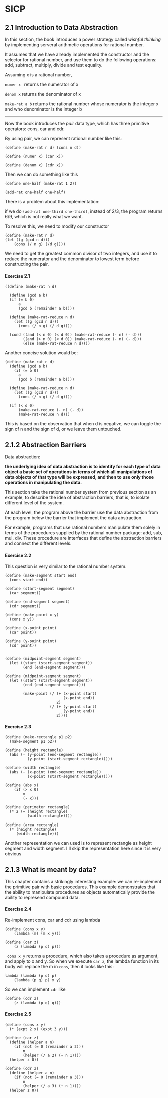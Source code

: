 # SICP 

## 2.1 Introduction to Data Abstraction

In this section, the book introduces a power strategy called *wishful thinking* by implementing serveral arithmetic operations for rational number.

It assumes that we have already implemented the constructor and the selector for rational number, and use them to do the following operations: add, subtract, multiply, divide and test equality.

Assuming x is a rational number,

`numer x ` returns the numerator of x

`denom x` returns the denominator of x

`make-rat a b` returns the rational number whose numerator is the integer x and who denominator is the integer b


***

Now the book introduces the *pair* data type, which has three primitive operators: cons, car and cdr.

By using pair, we can represent rational number like this:

```
(define (make-rat n d) (cons n d))

(define (numer x) (car x))

(define (denum x) (cdr x))

```

Then we can do something like this

```
(define one-half (make-rat 1 2))

(add-rat one-half one-half)

```

There is a problem about this implementation:

if we do `(add-rat one-third one-third)`, instead of 2/3, the program returns 6/9, which is not really what we want.

To resolve this, we need to modify our constructor

```
(define (make-rat n d)
(let ((g (gcd n d)))
	(cons (/ n g) (/d g))))
```

We need to get the greatest common divisor of two integers, and use it to reduce the numerator and the denominator to lowest term before constructing the pair.

#### Exercise 2.1

```
((define (make-rat n d)
  
  (define (gcd a b)
  (if (= b 0)
      a
      (gcd b (remainder a b))))

  (define (make-rat-reduce n d)
    (let ((g (gcd n d)))
      (cons (/ n g) (/ d g))))
  
  (cond ((and (< n 0) (< d 0)) (make-rat-reduce (- n) (- d)))
        ((and (> n 0) (< d 0)) (make-rat-reduce (- n) (- d)))
        (else (make-rat-reduce n d))))

```
Another concise solution would be:

```
(define (make-rat n d)
  (define (gcd a b)
    (if (= b 0)
      a
      (gcd b (remainder a b))))
  
  (define (make-rat-reduce n d)
    (let ((g (gcd n d)))
      (cons (/ n g) (/ d g))))
  
  (if (< d 0)
      (make-rat-reduce (- n) (- d))
      (make-rat-reduce n d)))

```

This is based on the observation that when d is negative, we can toggle the sign of n and the sign of d, or we leave them untouched.



## 2.1.2 Abstraction Barriers

Data abstraction: 

**the underlying idea of data abstraction is to identify for each type of data object a basic set of operations in terms of which all manipulations of data objects of that type will be expressed, and then to use only those operations in manipulating the data.**

This section take the rational number system from previous section as an example, to describe the idea of abstraction barriers, that is, to isolate different level of the system.

At each level, the program above the barrier use the data abstraction from the program below the barrier that implement the data abstraction.

For example, programs that use rational numbers manipulate them solely in terms of the procedures supplied by the rational number package: add, sub, mul, div. These procedure are interfaces that define the abstraction barriers and connect the different levels.


#### Exercise 2.2

This question is very similar to the rational number system.

```
(define (make-segment start end)
  (cons start end))

(define (start-segment segment)
  (car segment))

(define (end-segment segment)
  (cdr segment))

(define (make-point x y)
  (cons x y))

(define (x-point point)
  (car point))

(define (y-point point)
  (cdr point))


(define (midpoint-segment segment)
  (let ((start (start-segment segment))
        (end (end-segment segment)))
        
(define (midpoint-segment segment)
  (let ((start (start-segment segment))
        (end (end-segment segment)))
        
        (make-point (/ (+ (x-point start)
                          (x-point end)) 
                       2)
                    (/ (+ (y-point start)
                          (y-point end)) 
                       2))))
```

#### Exercise 2.3

```
(define (make-rectangle p1 p2)
  (make-segment p1 p2))

(define (height rectangle)
  (abs (- (y-point (end-segment rectangle))
          (y-point (start-segment rectangle)))))

(define (width rectangle)
  (abs (- (x-point (end-segment rectangle))
          (x-point (start-segment rectangle)))))

(define (abs x)
    (if (> x 0)
        x
        (- x)))

(define (perimeter rectangle)
  (* 2 (+ (height rectangle)
          (width rectangle))))

(define (area rectangle)
  (* (height rectangle)
     (width rectangle)))

```

Another representation we can used is to represent  rectangle as height segment and width segment. I'll skip the representation here since it is very obvious

## 2.1.3 What is meant by data?
This chapter contains a strikingly interesting example: we can re-implement the primitive pair with basic procedures. This example demonstrates that the ability to manipulate procedures as objects automatically provide the ability to represend compound data.

#### Exercise 2.4

Re-implement cons, car and cdr using lambda



```
(define (cons x y)
	(lambda (m) (m x y)))

(define (car z)
	(z (lambda (p q) p)))
```

``` cons x y``` returns a procedure, which also takes a procedure as argument, and apply to x and y. So when we execute ``` car z ```, the lambda function in its body will replace the m in ```cons```, then it looks like this:


``` 
lambda (lambda (p q) p)
	(lambda (p q) p) x y)
```

So we can implement ```cdr``` like

```
(define (cdr z)
	(z (lambda (p q) q)))
```

#### Exercise 2.5
```
(define (cons x y)
  (* (expt 2 x) (expt 3 y)))

(define (car z)
  (define (helper a n)
    (if (not (= 0 (remainder a 2)))
        n
        (helper (/ a 2) (+ n 1))))
  (helper z 0))

(define (cdr z)
  (define (helper a n)
    (if (not (= 0 (remainder a 3)))
        n
        (helper (/ a 3) (+ n 1))))
  (helper z 0))
```
